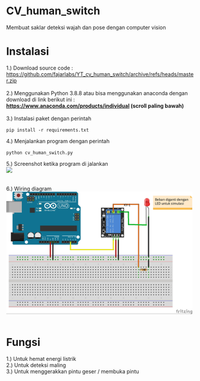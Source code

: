 # CV_human_switch
Membuat saklar deteksi wajah dan pose dengan computer vision

# Instalasi
1.) Download source code : https://github.com/fajarlabs/YT_cv_human_switch/archive/refs/heads/master.zip <br /><br />
2.) Menggunakan Python 3.8.8 atau bisa menggunakan anaconda dengan download di link berikut ini : <b>https://www.anaconda.com/products/individual (scroll paling bawah)</b> <br /><br />
3.) Instalasi paket dengan perintah

```
pip install -r requirements.txt
```

4.) Menjalankan program dengan perintah 

```
python cv_human_switch.py
```
5.) Screenshot ketika program di jalankan<br />
<img src="https://github.com/fajarlabs/cv_human_switch/blob/master/Screenshot%202022-03-19%20230355.png?raw=true" width="500" /><br /><br />

6.) Wiring diagram<br />
<img src="https://github.com/fajarlabs/YT_cv_human_switch/blob/master/sketch.jpg?raw=true" width="500" /><br /><br />

# Fungsi 
1.) Untuk hemat energi listrik<br />
2.) Untuk deteksi maling<br />
3.) Untuk menggerakkan pintu geser / membuka pintu <br />
